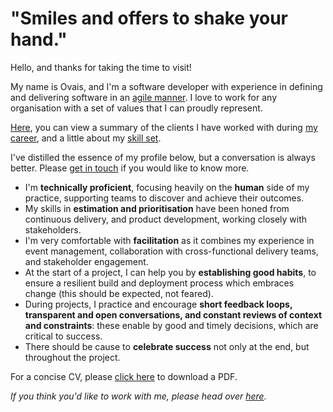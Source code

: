 # "Smiles and offers to shake your hand."

Hello, and thanks for taking the time to visit!

My name is Ovais, and I'm a software developer with experience in defining and delivering software in an [agile manner](http://www.agilemaxims.com/).  I love to work for any organisation with a set of values that I can proudly represent.

[Here](client-list), you can view a summary of the clients I have worked with during [my career](employment-history), and a little about my [skill set](skills-summary).

I've distilled the essence of my profile below, but a conversation is always better. Please [get in touch](contact) if you would like to know more.

- I'm **technically proficient**, focusing heavily on the **human** side of my practice, supporting teams to discover and achieve their outcomes.
- My skills in **estimation and prioritisation** have been honed from continuous delivery, and product development, working closely with stakeholders.
- I'm very comfortable with **facilitation** as it combines my experience in event management, collaboration with cross-functional delivery teams, and stakeholder engagement.
- At the start of a project, I can help you by **establishing good habits**, to ensure a resilient build and deployment process which embraces change (this should be expected, not feared).
- During projects, I practice and encourage **short feedback loops, transparent and open conversations, and constant reviews of context and constraints**: these enable by good and timely decisions, which are critical to success.
- There should be cause to **celebrate success** not only at the end, but throughout the project.


For a concise CV, please [click here](https://1drv.ms/b/s!AiXdbfYFdG7ugiysMvRb9IsVYo_C) to download a PDF.

_If you think you'd like to work with me, please head over [here](new-employer)._
